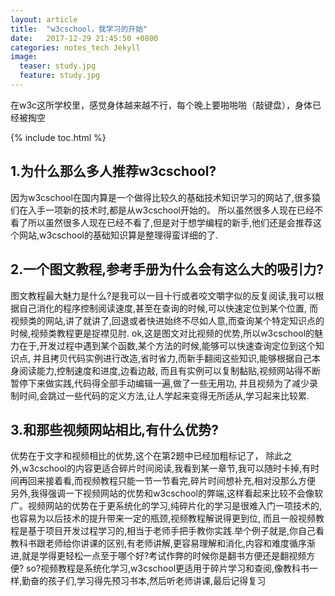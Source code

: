 ```yaml
---
layout: article
title:  "w3cschool，我学习的开始"
date:   2017-12-29 21:45:50 +0800
categories: notes_tech Jekyll
image:
  teaser: study.jpg
  feature: study.jpg
---
```

在w3c这所学校里，感觉身体越来越不行，每个晚上要啪啪啪（敲键盘），身体已经被掏空

{% include toc.html %}

## 1.为什么那么多人推荐w3cschool?

因为w3cschool在国内算是一个做得比较久的基础技术知识学习的网站了,很多猿们在入手一项新的技术时,都是从w3cschool开始的。
所以虽然很多人现在已经不看了所以虽然很多人现在已经不看了,但是对于想学编程的新手,他们还是会推荐这个网站,w3cschool的基础知识算是整理得蛮详细的了.


## 2.一个图文教程,参考手册为什么会有这么大的吸引力?

图文教程最大魅力是什么?是我可以一目十行或者咬文嚼字似的反复阅读,我可以根据自己消化的程序控制阅读速度,甚至在查询的时候,可以快速定位到某个位置,
而视频类的网站,讲了就讲了,回退或者快进始终不尽如人意,而查询某个特定知识点的时候,视频类教程更是捉襟见肘.
ok,这是图文对比视频的优势,所以w3cschool的魅力在于,开发过程中遇到某个函数,某个方法的时候,能够可以快速查询定位到这个知识点,
并且拷贝代码实例进行改造,省时省力,而新手翻阅这些知识,能够根据自己本身阅读能力,控制速度和进度,边看边敲,
而且有实例可以复制黏贴,视频网站得不断暂停下来做实践,代码得全部手动编辑一遍,做了一些无用功,
并且视频为了减少录制时间,会跳过一些代码的定义方法,让人学起来变得无所适从,学习起来比较累.


## 3.和那些视频网站相比,有什么优势?
优势在于文字和视频相比的优势,这个在第2题中已经加粗标记了，
除此之外,w3cschool的内容更适合碎片时间阅读,我看到某一章节,我可以随时卡掉,有时间再回来接着看,而视频教程只能一节一节看完,碎片时间想补充,相对没那么方便
另外,我得强调一下视频网站的优势和w3cschool的弊端,这样看起来比较不会像软广。视频网站的优势在于更系统化的学习,纯碎片化的学习是很难入门一项技术的,也容易为以后技术的提升带来一定的瓶颈,视频教程解说得更到位,
而且一般视频教程是基于项目开发过程学习的,相当于老师手把手教你实践.举个例子就是,你自己看教科书跟老师给你讲课的区别,有老师讲解,更容易理解和消化,内容和难度循序渐进,就是学得更轻松一点至于哪个好?考试作弊的时候你是翻书方便还是翻视频方便?
so?视频教程是系统化学习,w3cschool更适用于碎片学习和查阅,像教科书一样,勤奋的孩子们,学习得先预习书本,然后听老师讲课,最后记得复习

